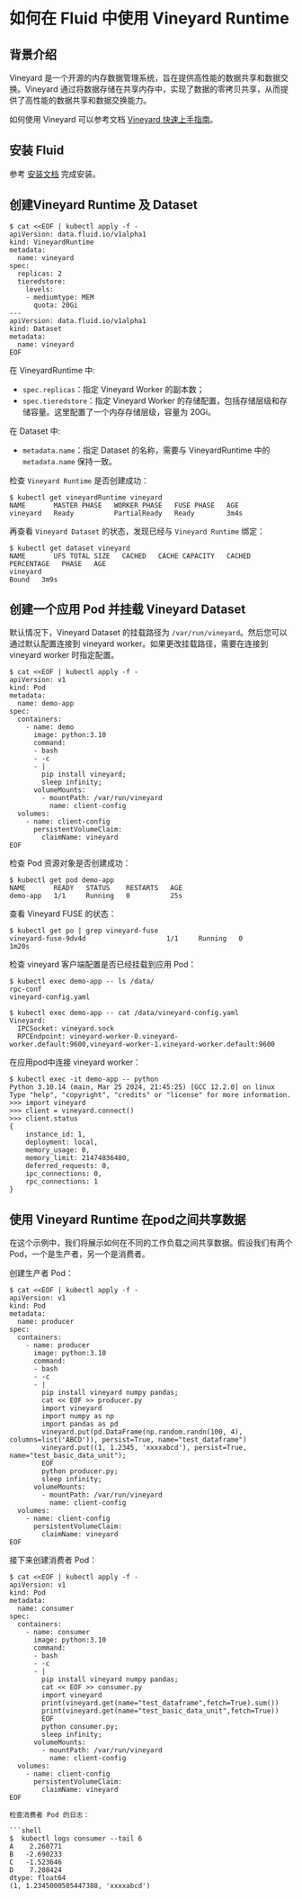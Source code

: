 # 如何在 Fluid 中使用 Vineyard Runtime

## 背景介绍

Vineyard 是一个开源的内存数据管理系统，旨在提供高性能的数据共享和数据交换。Vineyard 通过将数据存储在共享内存中，实现了数据的零拷贝共享，从而提供了高性能的数据共享和数据交换能力。

如何使用 Vineyard 可以参考文档 [Vineyard 快速上手指南](https://v6d.io/notes/getting-started.html)。

## 安装 Fluid

参考 [安装文档](../../userguide/install.md) 完成安装。

## 创建Vineyard Runtime 及 Dataset

```shell
$ cat <<EOF | kubectl apply -f -
apiVersion: data.fluid.io/v1alpha1
kind: VineyardRuntime
metadata:
  name: vineyard
spec:
  replicas: 2
  tieredstore:
    levels:
    - mediumtype: MEM
      quota: 20Gi
---
apiVersion: data.fluid.io/v1alpha1
kind: Dataset
metadata:
  name: vineyard
EOF
```

在 VineyardRuntime 中:

- `spec.replicas`：指定 Vineyard Worker 的副本数；
- `spec.tieredstore`：指定 Vineyard Worker 的存储配置，包括存储层级和存储容量。这里配置了一个内存存储层级，容量为 20Gi。

在 Dataset 中:

- `metadata.name`：指定 Dataset 的名称，需要与 VineyardRuntime 中的 `metadata.name` 保持一致。


检查 `Vineyard Runtime` 是否创建成功：

```shell
$ kubectl get vineyardRuntime vineyard 
NAME       MASTER PHASE   WORKER PHASE   FUSE PHASE   AGE
vineyard   Ready          PartialReady   Ready        3m4s
```

再查看 `Vineyard Dataset` 的状态，发现已经与 `Vineyard Runtime` 绑定：

```shell
$ kubectl get dataset vineyard
NAME       UFS TOTAL SIZE   CACHED   CACHE CAPACITY   CACHED PERCENTAGE   PHASE   AGE
vineyard                                                                  Bound   3m9s
```

## 创建一个应用 Pod 并挂载 Vineyard Dataset

默认情况下，Vineyard Dataset 的挂载路径为 `/var/run/vineyard`。然后您可以通过默认配置连接到 vineyard worker。如果更改挂载路径，需要在连接到 vineyard worker 时指定配置。

```shell
$ cat <<EOF | kubectl apply -f -
apiVersion: v1
kind: Pod
metadata:
  name: demo-app
spec:
  containers:
    - name: demo
      image: python:3.10
      command:
      - bash
      - -c
      - |
        pip install vineyard;
        sleep infinity;
      volumeMounts:
        - mountPath: /var/run/vineyard
          name: client-config
  volumes:
    - name: client-config
      persistentVolumeClaim:
        claimName: vineyard
EOF
```

检查 Pod 资源对象是否创建成功：

```shell
$ kubectl get pod demo-app
NAME       READY   STATUS    RESTARTS   AGE
demo-app   1/1     Running   0          25s
```

查看 Vineyard FUSE 的状态：

```shell
$ kubectl get po | grep vineyard-fuse
vineyard-fuse-9dv4d                    1/1     Running   0               1m20s
```

检查 vineyard 客户端配置是否已经挂载到应用 Pod：

```shell
$ kubectl exec demo-app -- ls /data/
rpc-conf
vineyard-config.yaml
```

```shell
$ kubectl exec demo-app -- cat /data/vineyard-config.yaml
Vineyard:
  IPCSocket: vineyard.sock
  RPCEndpoint: vineyard-worker-0.vineyard-worker.default:9600,vineyard-worker-1.vineyard-worker.default:9600
```

在应用pod中连接 vineyard worker：

```shell
$ kubectl exec -it demo-app -- python
Python 3.10.14 (main, Mar 25 2024, 21:45:25) [GCC 12.2.0] on linux
Type "help", "copyright", "credits" or "license" for more information.
>>> import vineyard
>>> client = vineyard.connect()
>>> client.status
{
    instance_id: 1,
    deployment: local,
    memory_usage: 0,
    memory_limit: 21474836480,
    deferred_requests: 0,
    ipc_connections: 0,
    rpc_connections: 1
}
```

## 使用 Vineyard Runtime 在pod之间共享数据

在这个示例中，我们将展示如何在不同的工作负载之间共享数据。假设我们有两个 Pod，一个是生产者，另一个是消费者。

创建生产者 Pod：

```shell
$ cat <<EOF | kubectl apply -f -
apiVersion: v1
kind: Pod
metadata:
  name: producer
spec:
  containers:
    - name: producer
      image: python:3.10
      command:
      - bash
      - -c
      - |
        pip install vineyard numpy pandas;
        cat << EOF >> producer.py
        import vineyard
        import numpy as np
        import pandas as pd
        vineyard.put(pd.DataFrame(np.random.randn(100, 4), columns=list('ABCD')), persist=True, name="test_dataframe")
        vineyard.put((1, 1.2345, 'xxxxabcd'), persist=True, name="test_basic_data_unit");
        EOF
        python producer.py;
        sleep infinity;
      volumeMounts:
        - mountPath: /var/run/vineyard
          name: client-config
  volumes:
    - name: client-config
      persistentVolumeClaim:
        claimName: vineyard
EOF
```

接下来创建消费者 Pod：

```shell
$ cat <<EOF | kubectl apply -f -
apiVersion: v1
kind: Pod
metadata:
  name: consumer
spec:
  containers:
    - name: consumer
      image: python:3.10
      command:
      - bash
      - -c
      - |
        pip install vineyard numpy pandas;
        cat << EOF >> consumer.py
        import vineyard
        print(vineyard.get(name="test_dataframe",fetch=True).sum())
        print(vineyard.get(name="test_basic_data_unit",fetch=True))
        EOF
        python consumer.py;
        sleep infinity;
      volumeMounts:
        - mountPath: /var/run/vineyard
          name: client-config
  volumes:
    - name: client-config
      persistentVolumeClaim:
        claimName: vineyard
EOF

检查消费者 Pod 的日志：

```shell
$  kubectl logs consumer --tail 6
A    2.260771
B   -2.690233
C   -1.523646
D    7.208424
dtype: float64
(1, 1.2345000505447388, 'xxxxabcd')
```
